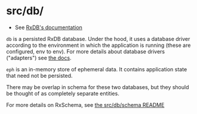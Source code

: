 # src/db/

- See [RxDB's documentation](https://rxdb.info/)

`db` is a persisted RxDB database.  Under the hood, it uses a database driver according to the environment in which the application is running (these are configured, env to env).  For more details about database drivers ("adapters") see [the docs](https://rxdb.info/adapters.html).

`eph` is an in-memory store of ephemeral data.  It contains application state that need not be persisted.

There may be overlap in schema for these two databases, but they should be thought of as completely separate entities.

For more details on RxSchema, see [the src/db/schema README](./schema/README.md)